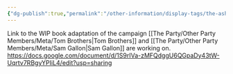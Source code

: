 ```yaml
---
{"dg-publish":true,"permalink":"/other-information/display-tags/the-ashen-book/","updated":"2025-03-01T21:15:59.335+00:00"}
---
```


Link to the WIP book adaptation of the campaign [[The Party/Other Party Members/Meta/Tom Brothers\|Tom Brothers]] and [[The Party/Other Party Members/Meta/Sam Gallon\|Sam Gallon]] are working on. https://docs.google.com/document/d/1S9rIVa-zMFQdggU6QGpaDy43tW-Uqrtv7RBgyYPIiL4/edit?usp=sharing